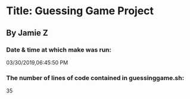# Title: Guessing Game Project 

## By Jamie Z

### Date & time at which make was run: 

03/30/2019,06:45:50 PM

### The number of lines of code contained in guessinggame.sh: 

35 
